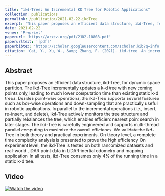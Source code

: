 ```yaml
---
title: "ikd-Tree: An Incremental KD Tree for Robotic Applications"
collection: publications
permalink: /publication/2021-02-22-ikdTree
excerpt: 'This paper proposes an efficient data structure, ikd-Tree, for dynamic space partition. The ikd-Tree incrementally updates a k-d tree with new coming ...'
date: 2021-02-22
venue: 'Preprint'
paperurl: 'https://arxiv.org/pdf/2102.10808.pdf'
paperurltext: '[pdf]'
paperbibtex: 'https://scholar.googleusercontent.com/scholar.bib?q=info:GKtGHIuR5IYJ:scholar.google.com/&amp;output=citation&amp;scisdr=Cm3pnLgeELeo6o2zqeQ:AGlGAw8AAAAAZHC2seQn7FhczrGc5gy9ZFNO6dk&amp;scisig=AGlGAw8AAAAAZHC2sfgCS3JErzB8mfMMDl-Vq1s&amp;scisf=4&amp;ct=citation&amp;cd=-1'
citation: 'Cai, Y., Xu, W., &amp; Zhang, F. (2021). ikd-tree: An incremental kd tree for robotic applications. <i>arXiv preprint</i> arXiv:2102.10808.'
---
```

## Abstract

This paper proposes an efficient data structure, ikd-Tree, for dynamic space partition. The ikd-Tree incrementally updates a k-d tree with new coming points only, leading to much lower computation time than existing static k-d trees. Besides point-wise operations, the ikd-Tree supports several features such as box-wise operations and down-sampling that are practically useful in robotic applications. In parallel to the incremental operations (i.e., insert, re-insert, and delete), ikd-Tree actively monitors the tree structure and partially rebalances the tree, which enables efficient nearest point search in later stages. The ikd-Tree is carefully engineered and supports multi-thread parallel computing to maximize the overall efficiency. We validate the ikd-Tree in both theory and practical experiments. On theory level, a complete time complexity analysis is presented to prove the high efficiency. On experiment level, the ikd-Tree is tested on both randomized datasets and real-world LiDAR point data in LiDAR-inertial odometry and mapping application. In all tests, ikd-Tree consumes only 4% of the running time in a static k-d tree.

## Video
[![Watch the video](https://img.youtube.com/vi/ueOunk03zxA/maxresdefault.jpg)](https://www.youtube.com/watch?v=ueOunk03zxA)
